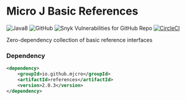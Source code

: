 # Micro J Basic References 

![Java8](https://img.shields.io/badge/Java-8-brightgreen)
![GitHub](https://img.shields.io/github/license/mjcro/references)
![Snyk Vulnerabilities for GitHub Repo](https://img.shields.io/snyk/vulnerabilities/github/mjcro/references)
[![CircleCI](https://circleci.com/gh/mjcro/references/tree/main.svg?style=svg)](https://circleci.com/gh/mjcro/references/tree/main)

Zero-dependency collection of basic reference interfaces

### Dependency

```xml
<dependency>
    <groupId>io.github.mjcro</groupId>
    <artifactId>references</artifactId>
    <version>2.0.3</version>
</dependency>
```
